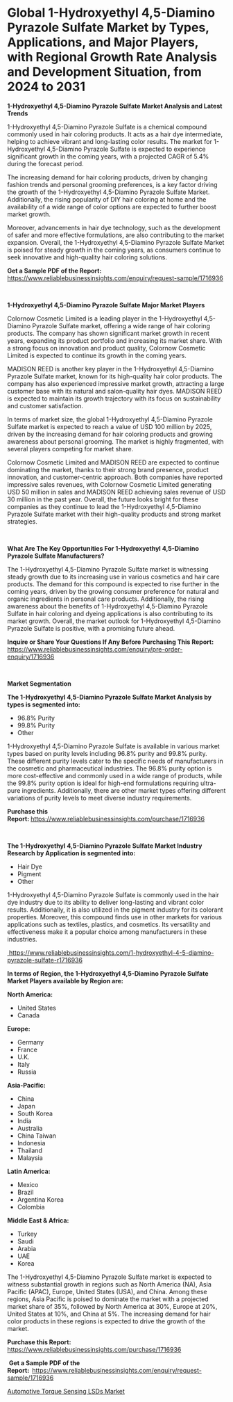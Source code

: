<p><h1>Global 1-Hydroxyethyl 4,5-Diamino Pyrazole Sulfate Market by Types, Applications, and Major Players, with Regional Growth Rate Analysis and Development Situation, from 2024 to 2031</h1></p><p><strong>1-Hydroxyethyl 4,5-Diamino Pyrazole Sulfate Market Analysis and Latest Trends</strong></p>
<p><p>1-Hydroxyethyl 4,5-Diamino Pyrazole Sulfate is a chemical compound commonly used in hair coloring products. It acts as a hair dye intermediate, helping to achieve vibrant and long-lasting color results. The market for 1-Hydroxyethyl 4,5-Diamino Pyrazole Sulfate is expected to experience significant growth in the coming years, with a projected CAGR of 5.4% during the forecast period.</p><p>The increasing demand for hair coloring products, driven by changing fashion trends and personal grooming preferences, is a key factor driving the growth of the 1-Hydroxyethyl 4,5-Diamino Pyrazole Sulfate Market. Additionally, the rising popularity of DIY hair coloring at home and the availability of a wide range of color options are expected to further boost market growth.</p><p>Moreover, advancements in hair dye technology, such as the development of safer and more effective formulations, are also contributing to the market expansion. Overall, the 1-Hydroxyethyl 4,5-Diamino Pyrazole Sulfate Market is poised for steady growth in the coming years, as consumers continue to seek innovative and high-quality hair coloring solutions.</p></p>
<p><strong>Get a Sample PDF of the Report:&nbsp;</strong> <a href="https://www.reliablebusinessinsights.com/enquiry/request-sample/1716936">https://www.reliablebusinessinsights.com/enquiry/request-sample/1716936</a></p>
<p>&nbsp;</p>
<p><strong>1-Hydroxyethyl 4,5-Diamino Pyrazole Sulfate Major Market Players</strong></p>
<p><p>Colornow Cosmetic Limited is a leading player in the 1-Hydroxyethyl 4,5-Diamino Pyrazole Sulfate market, offering a wide range of hair coloring products. The company has shown significant market growth in recent years, expanding its product portfolio and increasing its market share. With a strong focus on innovation and product quality, Colornow Cosmetic Limited is expected to continue its growth in the coming years.</p><p>MADISON REED is another key player in the 1-Hydroxyethyl 4,5-Diamino Pyrazole Sulfate market, known for its high-quality hair color products. The company has also experienced impressive market growth, attracting a large customer base with its natural and salon-quality hair dyes. MADISON REED is expected to maintain its growth trajectory with its focus on sustainability and customer satisfaction.</p><p>In terms of market size, the global 1-Hydroxyethyl 4,5-Diamino Pyrazole Sulfate market is expected to reach a value of USD 100 million by 2025, driven by the increasing demand for hair coloring products and growing awareness about personal grooming. The market is highly fragmented, with several players competing for market share.</p><p>Colornow Cosmetic Limited and MADISON REED are expected to continue dominating the market, thanks to their strong brand presence, product innovation, and customer-centric approach. Both companies have reported impressive sales revenues, with Colornow Cosmetic Limited generating USD 50 million in sales and MADISON REED achieving sales revenue of USD 30 million in the past year. Overall, the future looks bright for these companies as they continue to lead the 1-Hydroxyethyl 4,5-Diamino Pyrazole Sulfate market with their high-quality products and strong market strategies.</p></p>
<p>&nbsp;</p>
<p><strong>What Are The Key Opportunities For 1-Hydroxyethyl 4,5-Diamino Pyrazole Sulfate Manufacturers?</strong></p>
<p><p>The 1-Hydroxyethyl 4,5-Diamino Pyrazole Sulfate market is witnessing steady growth due to its increasing use in various cosmetics and hair care products. The demand for this compound is expected to rise further in the coming years, driven by the growing consumer preference for natural and organic ingredients in personal care products. Additionally, the rising awareness about the benefits of 1-Hydroxyethyl 4,5-Diamino Pyrazole Sulfate in hair coloring and dyeing applications is also contributing to its market growth. Overall, the market outlook for 1-Hydroxyethyl 4,5-Diamino Pyrazole Sulfate is positive, with a promising future ahead.</p></p>
<p><strong>Inquire or Share Your Questions If Any Before Purchasing This Report:</strong> <a href="https://www.reliablebusinessinsights.com/enquiry/pre-order-enquiry/1716936">https://www.reliablebusinessinsights.com/enquiry/pre-order-enquiry/1716936</a></p>
<p>&nbsp;</p>
<p><strong>Market Segmentation</strong></p>
<p><strong>The 1-Hydroxyethyl 4,5-Diamino Pyrazole Sulfate Market Analysis by types is segmented into:</strong></p>
<p><ul><li>96.8% Purity</li><li>99.8% Purity</li><li>Other</li></ul></p>
<p><p>1-Hydroxyethyl 4,5-Diamino Pyrazole Sulfate is available in various market types based on purity levels including 96.8% purity and 99.8% purity. These different purity levels cater to the specific needs of manufacturers in the cosmetic and pharmaceutical industries. The 96.8% purity option is more cost-effective and commonly used in a wide range of products, while the 99.8% purity option is ideal for high-end formulations requiring ultra-pure ingredients. Additionally, there are other market types offering different variations of purity levels to meet diverse industry requirements.</p></p>
<p><strong>Purchase this Report:&nbsp;</strong><a href="https://www.reliablebusinessinsights.com/purchase/1716936">https://www.reliablebusinessinsights.com/purchase/1716936</a></p>
<p>&nbsp;</p>
<p><strong>The 1-Hydroxyethyl 4,5-Diamino Pyrazole Sulfate Market Industry Research by Application is segmented into:</strong></p>
<p><ul><li>Hair Dye</li><li>Pigment</li><li>Other</li></ul></p>
<p><p>1-Hydroxyethyl 4,5-Diamino Pyrazole Sulfate is commonly used in the hair dye industry due to its ability to deliver long-lasting and vibrant color results. Additionally, it is also utilized in the pigment industry for its colorant properties. Moreover, this compound finds use in other markets for various applications such as textiles, plastics, and cosmetics. Its versatility and effectiveness make it a popular choice among manufacturers in these industries.</p></p>
<p><a href="https://www.reliablebusinessinsights.com/1-hydroxyethyl-4-5-diamino-pyrazole-sulfate-r1716936">&nbsp;https://www.reliablebusinessinsights.com/1-hydroxyethyl-4-5-diamino-pyrazole-sulfate-r1716936</a></p>
<p><strong>In terms of Region, the 1-Hydroxyethyl 4,5-Diamino Pyrazole Sulfate Market Players available by Region are:</strong></p>
<p>
    <p> <strong> North America: </strong>
        <ul>
            <li>United States</li>
            <li>Canada</li>
        </ul>
        </p> 
    <p> <strong> Europe: </strong>
        <ul>
            <li>Germany</li>
            <li>France</li>
            <li>U.K.</li>
            <li>Italy</li>
            <li>Russia</li>
        </ul>
        </p> 
    <p> <strong> Asia-Pacific: </strong>
        <ul>
            <li>China</li>
            <li>Japan</li>
            <li>South Korea</li>
            <li>India</li>
            <li>Australia</li>
            <li>China Taiwan</li>
            <li>Indonesia</li>
            <li>Thailand</li>
            <li>Malaysia</li>
        </ul>
        </p> 
    <p> <strong> Latin America: </strong>
        <ul>
            <li>Mexico</li>
            <li>Brazil</li>
            <li>Argentina Korea</li>
            <li>Colombia</li>
        </ul>
        </p> 
    <p> <strong> Middle East & Africa: </strong>
        <ul>
            <li>Turkey</li>
            <li>Saudi</li>
            <li>Arabia</li>
            <li>UAE</li>
            <li>Korea</li>
        </ul>
    </p>
    </p>
<p><p>The 1-Hydroxyethyl 4,5-Diamino Pyrazole Sulfate market is expected to witness substantial growth in regions such as North America (NA), Asia Pacific (APAC), Europe, United States (USA), and China. Among these regions, Asia Pacific is poised to dominate the market with a projected market share of 35%, followed by North America at 30%, Europe at 20%, United States at 10%, and China at 5%. The increasing demand for hair color products in these regions is expected to drive the growth of the market.</p></p>
<p><strong>Purchase this Report: </strong><a href="https://www.reliablebusinessinsights.com/purchase/1716936">https://www.reliablebusinessinsights.com/purchase/1716936</a></p>
<p>&nbsp;<strong>Get a Sample PDF of the Report:&nbsp;&nbsp;</strong><a href="https://www.reliablebusinessinsights.com/enquiry/request-sample/1716936">https://www.reliablebusinessinsights.com/enquiry/request-sample/1716936</a></p>
<p><strong></strong></p>
<p><p><a href="https://github.com/mharielmesa/Market-Research-Report-List-4/blob/main/automotive-torque-sensing-lsds-market.md">Automotive Torque Sensing LSDs Market</a></p></p>